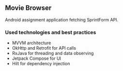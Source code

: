 ## Movie Browser

Android assignment application fetching SprintForm API.

### Used technologies and best practices

* MVVM architecture
* OkHttp and Retrofit for API calls
* RxJava for threading and data observing
* Jetpack Compose for UI
* Hilt for dependency injection








